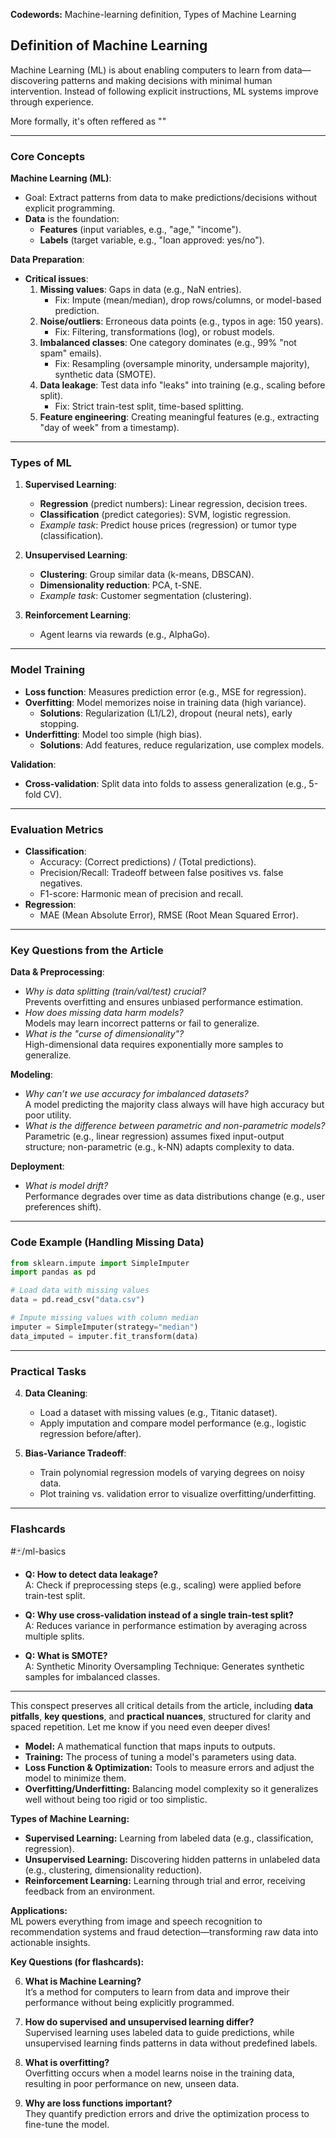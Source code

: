 **Codewords:** Machine-learning definition, Types of Machine Learning

## Definition of Machine Learning 

Machine Learning (ML) is about enabling computers to learn from data—discovering patterns and making decisions with minimal human intervention. Instead of following explicit instructions, ML systems improve through experience.

More formally, it's often reffered as ""




---

### **Core Concepts**  
**Machine Learning (ML)**:  
- Goal: Extract patterns from data to make predictions/decisions without explicit programming.  
- **Data** is the foundation:  
  - **Features** (input variables, e.g., "age," "income").  
  - **Labels** (target variable, e.g., "loan approved: yes/no").  

**Data Preparation**:  
- **Critical issues**:  
  1. **Missing values**: Gaps in data (e.g., NaN entries).  
     - Fix: Impute (mean/median), drop rows/columns, or model-based prediction.  
  2. **Noise/outliers**: Erroneous data points (e.g., typos in age: 150 years).  
     - Fix: Filtering, transformations (log), or robust models.  
  3. **Imbalanced classes**: One category dominates (e.g., 99% "not spam" emails).  
     - Fix: Resampling (oversample minority, undersample majority), synthetic data (SMOTE).  
  4. **Data leakage**: Test data info "leaks" into training (e.g., scaling before split).  
     - Fix: Strict train-test split, time-based splitting.  
  5. **Feature engineering**: Creating meaningful features (e.g., extracting "day of week" from a timestamp).  

---

### **Types of ML**  
1. **Supervised Learning**:  
   - **Regression** (predict numbers): Linear regression, decision trees.  
   - **Classification** (predict categories): SVM, logistic regression.  
   - *Example task*: Predict house prices (regression) or tumor type (classification).  

2. **Unsupervised Learning**:  
   - **Clustering**: Group similar data (k-means, DBSCAN).  
   - **Dimensionality reduction**: PCA, t-SNE.  
   - *Example task*: Customer segmentation (clustering).  

3. **Reinforcement Learning**:  
   - Agent learns via rewards (e.g., AlphaGo).  

---

### **Model Training**  
- **Loss function**: Measures prediction error (e.g., MSE for regression).  
- **Overfitting**: Model memorizes noise in training data (high variance).  
  - **Solutions**: Regularization (L1/L2), dropout (neural nets), early stopping.  
- **Underfitting**: Model too simple (high bias).  
  - **Solutions**: Add features, reduce regularization, use complex models.  

**Validation**:  
- **Cross-validation**: Split data into folds to assess generalization (e.g., 5-fold CV).  

---

### **Evaluation Metrics**  
- **Classification**:  
  - Accuracy: (Correct predictions) / (Total predictions).  
  - Precision/Recall: Tradeoff between false positives vs. false negatives.  
  - F1-score: Harmonic mean of precision and recall.  
- **Regression**:  
  - MAE (Mean Absolute Error), RMSE (Root Mean Squared Error).  

---

### **Key Questions from the Article**  
**Data & Preprocessing**:  
- *Why is data splitting (train/val/test) crucial?*  
  Prevents overfitting and ensures unbiased performance estimation.  
- *How does missing data harm models?*  
  Models may learn incorrect patterns or fail to generalize.  
- *What is the "curse of dimensionality"?*  
  High-dimensional data requires exponentially more samples to generalize.  

**Modeling**:  
- *Why can’t we use accuracy for imbalanced datasets?*  
  A model predicting the majority class always will have high accuracy but poor utility.  
- *What is the difference between parametric and non-parametric models?*  
  Parametric (e.g., linear regression) assumes fixed input-output structure; non-parametric (e.g., k-NN) adapts complexity to data.  

**Deployment**:  
- *What is model drift?*  
  Performance degrades over time as data distributions change (e.g., user preferences shift).  

---

### **Code Example (Handling Missing Data)**  
```python  
from sklearn.impute import SimpleImputer  
import pandas as pd  

# Load data with missing values  
data = pd.read_csv("data.csv")  

# Impute missing values with column median  
imputer = SimpleImputer(strategy="median")  
data_imputed = imputer.fit_transform(data)  
```  

---

### **Practical Tasks**  
4. **Data Cleaning**:  
   - Load a dataset with missing values (e.g., Titanic dataset).  
   - Apply imputation and compare model performance (e.g., logistic regression before/after).  

5. **Bias-Variance Tradeoff**:  
   - Train polynomial regression models of varying degrees on noisy data.  
   - Plot training vs. validation error to visualize overfitting/underfitting.  

---

### **Flashcards**  
#🃏/ml-basics  
- **Q: How to detect data leakage?**  
  A: Check if preprocessing steps (e.g., scaling) were applied before train-test split.  

- **Q: Why use cross-validation instead of a single train-test split?**  
  A: Reduces variance in performance estimation by averaging across multiple splits.  

- **Q: What is SMOTE?**  
  A: Synthetic Minority Oversampling Technique: Generates synthetic samples for imbalanced classes.  

--- 

This conspect preserves all critical details from the article, including **data pitfalls**, **key questions**, and **practical nuances**, structured for clarity and spaced repetition. Let me know if you need even deeper dives!
- **Model:** A mathematical function that maps inputs to outputs.
- **Training:** The process of tuning a model's parameters using data.
- **Loss Function & Optimization:** Tools to measure errors and adjust the model to minimize them.
- **Overfitting/Underfitting:** Balancing model complexity so it generalizes well without being too rigid or too simplistic.

**Types of Machine Learning:**

- **Supervised Learning:** Learning from labeled data (e.g., classification, regression).
- **Unsupervised Learning:** Discovering hidden patterns in unlabeled data (e.g., clustering, dimensionality reduction).
- **Reinforcement Learning:** Learning through trial and error, receiving feedback from an environment.

**Applications:**  
ML powers everything from image and speech recognition to recommendation systems and fraud detection—transforming raw data into actionable insights.

**Key Questions (for flashcards):**

6. **What is Machine Learning?**  
    It’s a method for computers to learn from data and improve their performance without being explicitly programmed.
    
7. **How do supervised and unsupervised learning differ?**  
    Supervised learning uses labeled data to guide predictions, while unsupervised learning finds patterns in data without predefined labels.
    
8. **What is overfitting?**  
    Overfitting occurs when a model learns noise in the training data, resulting in poor performance on new, unseen data.
    
9. **Why are loss functions important?**  
    They quantify prediction errors and drive the optimization process to fine-tune the model.